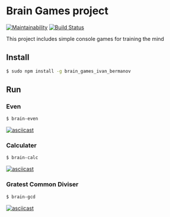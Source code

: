# Brain Games project

[![Maintainability](https://api.codeclimate.com/v1/badges/2b65af43e7530f978fc8/maintainability)](https://codeclimate.com/github/youngandinnocent/project-lvl1-s474/maintainability)
[![Build Status](https://travis-ci.org/youngandinnocent/project-lvl1-s474.svg?branch=master)](https://travis-ci.org/youngandinnocent/project-lvl1-s474)

This project includes simple console games for training the mind

## Install

```sh
$ sudo npm install -g brain_games_ivan_bermanov
```

## Run

### Even

```sh
$ brain-even
```
[![asciicast](https://asciinema.org/a/240324.svg)](https://asciinema.org/a/240324)

### Calculater

```sh
$ brain-calc
```
[![asciicast](https://asciinema.org/a/240585.svg)](https://asciinema.org/a/240585)

### Gratest Common Diviser

```sh
$ brain-gcd
```
[![asciicast](https://asciinema.org/a/240744.svg)](https://asciinema.org/a/240744)